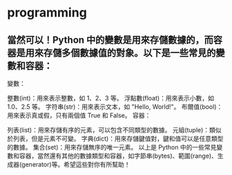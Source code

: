 # programming
## 當然可以！Python 中的變數是用來存儲數據的，而容器是用來存儲多個數據值的對象。以下是一些常見的變數和容器：

變數：

整數(int)：用來表示整數，如 1、2、3 等。
浮點數(float)：用來表示小數，如 1.0、2.5 等。
字符串(str)：用來表示文本，如 "Hello, World!"。
布爾值(bool)：用來表示真或假，只有兩個值 True 和 False。
容器：

列表(list)：用來存儲有序的元素，可以包含不同類型的數據。
元組(tuple)：類似於列表，但是元素不可變。
字典(dict)：用來存儲鍵值對，鍵和值可以是任意類型的數據。
集合(set)：用來存儲無序的唯一元素。
以上是 Python 中的一些常見變數和容器，當然還有其他的數據類型和容器，如字節串(bytes)、範圍(range)、生成器(generator)等。希望這些對你有所幫助！
